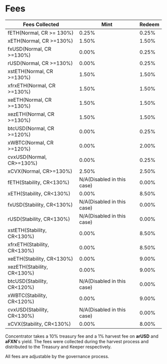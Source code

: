 # Fees

<table><thead><tr><th width="278">Fees Collected </th><th width="239">Mint</th><th>Redeem</th></tr></thead><tbody><tr><td>fETH(Normal, CR >= 130%)</td><td>0.25%</td><td>0.25%</td></tr><tr><td>xETH(Normal, CR >=130%)</td><td>1.50%</td><td>1.50%</td></tr><tr><td>fxUSD(Normal, CR >=130%)</td><td>0.00%</td><td>0.25%</td></tr><tr><td>rUSD(Normal, CR >=130%)</td><td>0.00%</td><td>0.25%</td></tr><tr><td>xstETH(Normal, CR >=130%)</td><td>1.50%</td><td>1.50%</td></tr><tr><td>xfrxETH(Normal, CR >=130%)</td><td>1.50%</td><td>1.50%</td></tr><tr><td>xeETH(Normal, CR >=130%)</td><td>1.50%</td><td>1.50%</td></tr><tr><td>xezETH(Normal, CR >=130%)</td><td>1.50%</td><td>1.50%</td></tr><tr><td>btcUSD(Normal, CR >=120%)</td><td>0.00%</td><td>0.25%</td></tr><tr><td>xWBTC(Normal, CR >=120%)</td><td>0.00%</td><td>2.00%</td></tr><tr><td>cvxUSD(Normal, CR>=130%)</td><td>0.00%</td><td>0.25%</td></tr><tr><td>xCVX(Normal, CR>=130%)</td><td>2.50%</td><td>2.50%</td></tr><tr><td>fETH(Stability, CR&#x3C;130%)</td><td>N/A(Disabled in this case)</td><td>0.00%</td></tr><tr><td>xETH(Stability, CR&#x3C;130%)</td><td>0.00%</td><td>8.50%</td></tr><tr><td>fxUSD(Stability, CR&#x3C;130%)</td><td>N/A(Disabled in this case)</td><td>0.00%</td></tr><tr><td>rUSD(Stability, CR&#x3C;130%)</td><td>N/A(Disabled in this case)</td><td>0.00%</td></tr><tr><td>xstETH(Stability, CR&#x3C;130%)</td><td>0.00%</td><td>8.50%</td></tr><tr><td>xfrxETH(Stability, CR&#x3C;130%)</td><td>0.00%</td><td>8.50%</td></tr><tr><td>xeETH(Stability, CR&#x3C;130%)</td><td>0.00%</td><td>9.00%</td></tr><tr><td>xezETH(Stability, CR&#x3C;130%)</td><td>0.00%</td><td>9.00%</td></tr><tr><td>btcUSD(Stability, CR&#x3C;120%)</td><td>N/A(Disabled in this case)</td><td>0.00%</td></tr><tr><td>xWBTC(Stability, CR&#x3C;120%)</td><td>0.00%</td><td>9.00%</td></tr><tr><td>cvxUSD(Stability, CR&#x3C;130%)</td><td>N/A(Disabled in this case)</td><td>0.00%</td></tr><tr><td>xCVX(Stability, CR&#x3C;130%)</td><td>0.00%</td><td>8.00%</td></tr></tbody></table>

Concentrator takes a 10% treasury fee and a 1% harvest fee on **arUSD** and **aFXN**'s yield. The fees were collected during the harvest process and distributed to the Treasury and Keeper respectively.

All fees are adjustable by the governance process.&#x20;
